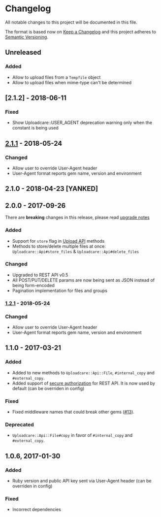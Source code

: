 # Changelog
All notable changes to this project will be documented in this file.

The format is based now on [Keep a Changelog](http://keepachangelog.com/en/1.0.0/)
and this project adheres to [Semantic Versioning](http://semver.org/spec/v2.0.0.html).

## Unreleased

### Added
- Allow to upload files from a `Tempfile` object
- Allow to upload files when mime-type can't be determined

## [2.1.2] - 2018-06-11

### Fixed
- Show Uploadcare::USER_AGENT deprecation warning only when the constant is being used

## [2.1.1] - 2018-05-24

### Changed
- Allow user to override User-Agent header
- User-Agent format reports gem name, version and environment

## 2.1.0 - 2018-04-23 [YANKED]

## 2.0.0 - 2017-09-26

There are **breaking** changes in this release, please read [upgrade notes](UPGRADE_NOTES.md#v1---v2)

### Added
- Support for `store` flag in [Upload API](https://uploadcare.com/documentation/upload/) methods
- Methods to store/delete multiple files at once: `Uploadcare::Api#store_files` & `Uploadcare::Api#delete_files`

### Changed
- Upgraded to REST API v0.5
- All POST/PUT/DELETE params are now being sent as JSON instead of being form-encoded
- Pagination implementation for files and groups


### [1.2.1] - 2018-05-24

### Changed
- Allow user to override User-Agent header
- User-Agent format reports gem name, version and environment


## 1.1.0 - 2017-03-21

### Added
- Added to new methods to `Uploadcare::Api::File`, `#internal_copy` and `#external_copy`.
- Added support of [secure authorization](https://uploadcare.com/documentation/rest/#request) for REST API. It is now used by default (can be overriden in config)

### Fixed
- Fixed middleware names that could break other gems ([#13](https://github.com/uploadcare/uploadcare-ruby/issues/13)).

### Deprecated
- `Uploadcare::Api::File#copy` in favor of `#internal_copy` and `#external_copy`.


## 1.0.6, 2017-01-30

### Added
- Ruby version and public API key sent via User-Agent header (can be overriden in config)

### Fixed
- Incorrect dependencies


[Unreleased]: https://github.com/uploadcare/uploadcare-ruby/compare/v2.1.1...HEAD
[2.1.1]: https://github.com/uploadcare/uploadcare-ruby/compare/v2.0.0...v2.1.1
[1.2.1]: https://github.com/uploadcare/uploadcare-ruby/compare/6dde...v1.2.1
